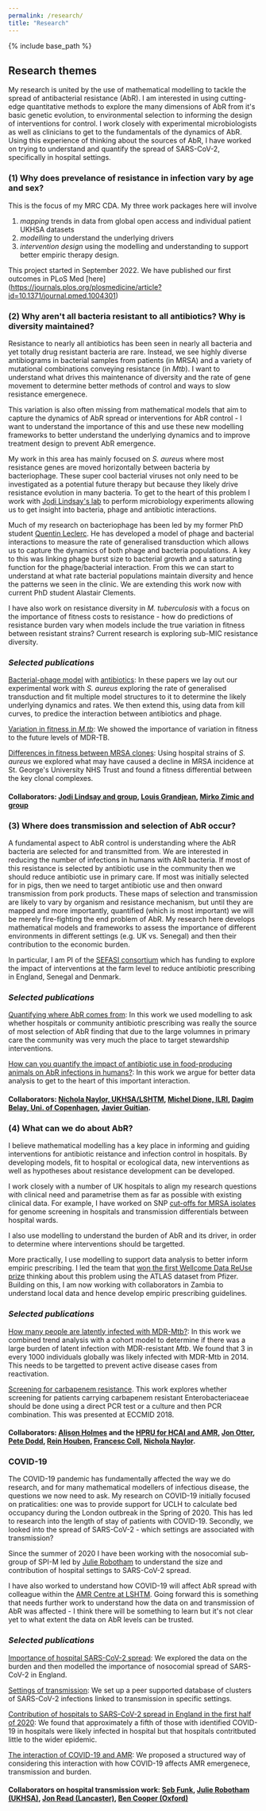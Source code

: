 ```yaml
---
permalink: /research/
title: "Research"
---
```


{% include base_path %}

## Research themes

My research is united by the use of mathematical modelling to tackle the spread of antibacterial resistance (AbR). I am interested in using cutting-edge quantitative methods to explore the many dimensions of AbR from it's basic genetic evolution, to environmental selection to informing the design of interventions for control. I work closely with experimental microbiologists as well as clinicians to get to the fundamentals of the dynamics of AbR. Using this experience of thinking about the sources of AbR, I have worked on trying to understand and quantify the spread of SARS-CoV-2, specifically in hospital settings.  

### (1) Why does prevelance of resistance in infection vary by age and sex? 

This is the focus of my MRC CDA. My three work packages here will involve 

1. *mapping* trends in data from global open access and individual patient UKHSA datasets
2. *modelling* to understand the underlying drivers 
3. *intervention design* using the modelling and understanding to support better empiric therapy design.
 
This project started in September 2022. We have published our first outcomes in PLoS Med [here] (https://journals.plos.org/plosmedicine/article?id=10.1371/journal.pmed.1004301)

### (2) Why aren't all bacteria resistant to all antibiotics? Why is diversity maintained? 

Resistance to nearly all antibiotics has been seen in nearly all bacteria and yet totally drug resistant bacteria are rare. Instead, we see highly diverse antibiograms in bacterial samples from patients (in MRSA) and a variety of mutational combinations conveying resistance (in *Mtb*). I want to understand what drives this maintenance of diversity and the rate of gene movement to determine better methods of control and ways to slow resistance emergenece. 

This variation is also often missing from mathematical models that aim to capture the dynamics of AbR spread or interventions for AbR control - I want to understand the importance of this and use these new modelling frameworks to better understand the underlying dynamics and to improve treatment design to prevent AbR emergence. 

My work in this area has mainly focused on *S. aureus* where most resistance genes are moved horizontally between bacteria by bacteriophage. These super cool bacterial viruses not only need to be investigated as a potential future therapy but because they likely drive resistance evolution in many bacteria. To get to the heart of this problem I work with [Jodi Lindsay's lab](https://www.sgul.ac.uk/research-profiles-a-z/jodi-lindsay) to perform microbiology experiments allowing us to get insight into bacteria, phage and antibiotic interactions. 

Much of my research on bacteriophage has been led by my former PhD student [Quentin Leclerc](https://scholar.google.com/citations?user=oSDPjWIAAAAJ&hl=en). He has developed a model of phage and bacterial interactions to measure the rate of generalised transduction which allows us to capture the dynamics of both phage and bacteria populations. A key to this was linking phage burst size to bacterial growth and a saturating function for the phage/bacterial interaction. From this we can start to understand at what rate bacterial populations maintain diversity and hence the patterns we seen in the clinic. We are extending this work now with current PhD student Alastair Clements. 

I have also work on resistance diversity in *M. tuberculosis* with a focus on the importance of fitness costs to resistance - how do predictions of resistance burden vary when models include the true variation in fitness between resistant strains? Current research is exploring sub-MIC resistance diversity. 

### *Selected publications*
[Bacterial-phage model](https://journals.asm.org/doi/full/10.1128/msystems.00135-22) with [antibiotics](https://journals.plos.org/ploscompbiol/article?id=10.1371/journal.pcbi.1010746): In these papers we lay out our experimental work with *S. aureus* exploring the rate of generalised transduction and fit multiple model structures to it to determine the likely underlying dynamics and rates. We then extend this, using data from kill curves, to predice the interaction between antibiotics and phage. 

[Variation in fitness in *M.tb*](https://www.ncbi.nlm.nih.gov/pmc/articles/PMC4583567/): We showed the importance of variation in fitness to the future levels of MDR-TB. 

[Differences in fitness between MRSA clones](https://www.ncbi.nlm.nih.gov/pubmed/22761331): Using hospital strains of *S. aureus* we explored what may have caused a decline in MRSA incidence at St. George's University NHS Trust and found a fitness differential between the key clonal complexes.

#### Collaborators: [Jodi Lindsay and group](https://www.sgul.ac.uk/research-profiles-a-z/jodi-lindsay), [Louis Grandjean](https://www.researchgate.net/profile/Louis_Grandjean2-UCL), [Mirko Zimic and group](http://www.upch.edu.pe/vrinve/investigacion/lbbm-gbi) 

### (3) Where does transmission and selection of AbR occur? 

A fundamental aspect to AbR control is understanding where the AbR bacteria are selected for and transmitted from. We are interested in reducing the number of infections in humans with AbR bacteria. If most of this resistance is selected by antibiotic use in the community then we should reduce antibiotic use in primary care. If most was initially selected for in pigs, then we need to target antibiotic use and then onward transmission from pork products. These maps of selection and transmission are likely to vary by organism and resistance mechanism, but until they are mapped and more importantly, quantified (which is most important) we will be merely fire-fighting the end problem of AbR. My research here develops mathematical models and frameworks to assess the importance of different environments in different settings (e.g. UK vs. Senegal) and then their contribution to the economic burden. 

In particular, I am PI of the [SEFASI consortium](https://www.lshtm.ac.uk/research/centres-projects-groups/sefasi) which has funding to explore the impact of interventions at the farm level to reduce antibiotic prescribing in England, Senegal and Denmark. 

### *Selected publications*
[Quantifying where AbR comes from](https://bmcmedicine.biomedcentral.com/articles/10.1186/s12916-018-1121-8): In this work we used modelling to ask whether hospitals or community antibiotic prescribing was really the source of most selection of AbR finding that due to the large volumnes in primary care the community was very much the place to target stewardship interventions. 

[How can you quantify the impact of antibiotic use in food-producing animals on AbR infections in humans?](https://www.mdpi.com/2079-6382/11/1/66): In this work we argue for better data analysis to get to the heart of this important interaction.

#### Collaborators: [Nichola Naylor, UKHSA/LSHTM](https://www.lshtm.ac.uk/aboutus/people/naylor.nichola), [Michel Dione, ILRI](https://www.ilri.org/people/michel-mainack-dione), [Dagim Belay, Uni. of Copenhagen](https://ifro.ku.dk/english/staff/?pure=en/persons/419281), [Javier Guitian](https://www.rvc.ac.uk/about/our-people/javier-guitian). 


### (4) What can we do about AbR? 

I believe mathematical modelling has a key place in informing and guiding interventions for antibiotic reistance and infection control in hospitals. By developing models, fit to hospital or ecological data, new interventions as well as hypotheses about resistance development can be developed. 

I work closely with a number of UK hospitals to align my research questions with clinical need and parametrise them as far as possible with existing clinical data. For example, I have worked on SNP [cut-offs for MRSA isolates](https://www.sciencedirect.com/science/article/pii/S266652472030149X) for genome screening in hospitals and transmission differentials between hospital wards. 

I also use modelling to understand the burden of AbR and its driver, in order to determine where interventions should be targetted.  

More practically, I use modelling to support data analysis to better inform empiric prescribing. I led the team that [won the first Wellcome Data ReUse prize](https://www.lshtm.ac.uk/research/centres/amr/news/84291/wellcome-data-re-use-prize-amr-surveillance) thinking about this problem using the ATLAS dataset from Pfizer. Building on this, I am now working with collaborators in Zambia to understand local data and hence develop empiric prescribing guidelines. 

### *Selected publications*

[How many people are latently infected with MDR-Mtb?](https://www.sciencedirect.com/science/article/pii/S147330991930307X): In this work we combined trend analysis with a cohort model to determine if there was a large burden of latent infection with MDR-resistant *Mtb*. We found that 3 in every 1000 individuals globally was likely infected with MDR-Mtb in 2014. This needs to be targetted to prevent active disease cases from reactivation. 

[Screening for carbapenem resistance](https://www.ncbi.nlm.nih.gov/pmc/articles/PMC6094916/). This work explores whether screening for patients carrying carbapenem resistant Enterobacteriaceae should be done using a direct PCR test or a culture and then PCR combination. This was presented at ECCMID 2018.

#### Collaborators: [Alison Holmes](https://www.imperial.ac.uk/people/alison.holmes) and the [HPRU for HCAI and AMR](https://www.imperial.ac.uk/medicine/hpru-amr), [Jon Otter](https://www.imperial.ac.uk/people/j.otter), [Pete Dodd](https://www.sheffield.ac.uk/scharr/people/staff/pete-dodd), [Rein Houben](https://www.lshtm.ac.uk/aboutus/people/houben.rein), [Francesc Coll](https://www.lshtm.ac.uk/aboutus/people/coll.francesc), [Nichola Naylor](https://www.lshtm.ac.uk/aboutus/people/naylor.nichola). 


### COVID-19

The COVID-19 pandemic has fundamentally affected the way we do research, and for many mathematical modellers of infectious disease, the questions we now need to ask. My research on COVID-19 initially focused on praticalities: one was to provide support for UCLH to calculate bed occupancy during the London outbreak in the Spring of 2020. This has led to research into the length of stay of patients with COVID-19. Secondly, we looked into the spread of SARS-CoV-2 - which settings are associated with transmission? 

Since the summer of 2020 I have been working with the nosocomial sub-group of SPI-M led by [Julie Robotham](https://www.imperial.ac.uk/people/j.robotham) to understand the size and contribution of hospital settings to SARS-CoV-2 spread. 

I have also worked to understand how COVID-19 will affect AbR spread with colleague within the [AMR Centre at LSHTM](https://www.lshtm.ac.uk/research/centres/amr). Going forward this is something that needs further work to understand how the data on and transmission of AbR was affected - I think there will be something to learn but it's not clear yet to what extent the data on AbR levels can be trusted. 


### *Selected publications*
[Importance of hospital SARS-CoV-2 spread](https://www.nature.com/articles/s41586-023-06634-z): We explored the data on the burden and then modelled the importance of nosocomial spread of SARS-CoV-2 in England. 

[Settings of transmission](https://wellcomeopenresearch.org/articles/5-83/v2): We set up a peer supported database of clusters of SARS-CoV-2 infections linked to transmission in specific settings. 

[Contribution of hospitals to SARS-CoV-2 spread in England in the first half of 2020](https://bmcinfectdis.biomedcentral.com/articles/10.1186/s12879-022-07490-4): We found that approximately a fifth of those with identified COVID-19 in hospitals were likely infected in hospital but that hospitals contritbuted little to the wider epidemic.

[The interaction of COVID-19 and AMR](https://elifesciences.org/articles/64139): We proposed a structured way of considering this interaction with how COVID-19 affects AMR emergenece, transmission and burden. 


#### Collaborators on hospital transmission work: [Seb Funk](https://www.lshtm.ac.uk/aboutus/people/funk.sebastian), [Julie Robotham (UKHSA)](https://www.imperial.ac.uk/people/j.robotham), [Jon Read (Lancaster)](https://www.lancaster.ac.uk/people-profiles/jonathan-read), [Ben Cooper (Oxford)](https://www.ndm.ox.ac.uk/team/ben-cooper)
